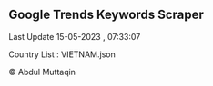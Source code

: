 

## Google Trends Keywords Scraper 
 
Last Update 15-05-2023 , 07:33:07

Country List :
VIETNAM.json



© Abdul Muttaqin 
